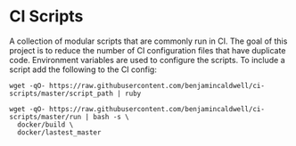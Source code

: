 # CI Scripts

A collection of modular scripts that are commonly run in CI. The goal of this project is to reduce the number of CI configuration files that have duplicate code. Environment variables are used to configure the scripts. To include a script add the following to the CI config:

```
wget -qO- https://raw.githubusercontent.com/benjamincaldwell/ci-scripts/master/script_path | ruby 
```

```
wget -qO- https://raw.githubusercontent.com/benjamincaldwell/ci-scripts/master/run | bash -s \
  docker/build \
  docker/lastest_master
```

<!--Since this allows remove code execuation in the CI environment, it is suggested that this repo is forked so -->
